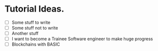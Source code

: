 # Tutorial Ideas.
- [ ] Some stuff to write
- [ ] Some stuff not to write
- [ ] Another stuff
- [ ] I want to become a Trainee Software engineer to make huge progress
- [ ] Blockchains with BASIC
